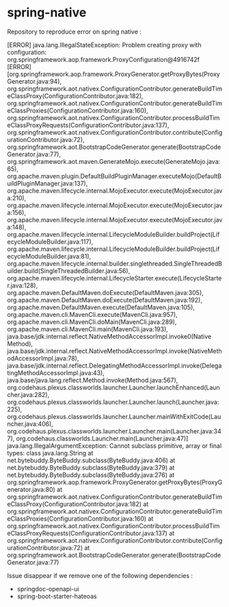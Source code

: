 # spring-native
Repository to reproduce error on spring native :

[ERROR] java.lang.IllegalStateException: Problem creating proxy with configuration: org.springframework.aop.framework.ProxyConfiguration@4916742f
[ERROR] [org.springframework.aop.framework.ProxyGenerator.getProxyBytes(ProxyGenerator.java:94), org.springframework.aot.nativex.ConfigurationContributor.generateBuildTimeClassProxy(ConfigurationContributor.java:182), org.springframework.aot.nativex.ConfigurationContributor.generateBuildTimeClassProxies(ConfigurationContributor.java:160), org.springframework.aot.nativex.ConfigurationContributor.processBuildTimeClassProxyRequests(ConfigurationContributor.java:137), org.springframework.aot.nativex.ConfigurationContributor.contribute(ConfigurationContributor.java:72), org.springframework.aot.BootstrapCodeGenerator.generate(BootstrapCodeGenerator.java:77), org.springframework.aot.maven.GenerateMojo.execute(GenerateMojo.java:65), org.apache.maven.plugin.DefaultBuildPluginManager.executeMojo(DefaultBuildPluginManager.java:137), org.apache.maven.lifecycle.internal.MojoExecutor.execute(MojoExecutor.java:210), org.apache.maven.lifecycle.internal.MojoExecutor.execute(MojoExecutor.java:156), org.apache.maven.lifecycle.internal.MojoExecutor.execute(MojoExecutor.java:148), org.apache.maven.lifecycle.internal.LifecycleModuleBuilder.buildProject(LifecycleModuleBuilder.java:117), org.apache.maven.lifecycle.internal.LifecycleModuleBuilder.buildProject(LifecycleModuleBuilder.java:81), org.apache.maven.lifecycle.internal.builder.singlethreaded.SingleThreadedBuilder.build(SingleThreadedBuilder.java:56), org.apache.maven.lifecycle.internal.LifecycleStarter.execute(LifecycleStarter.java:128), org.apache.maven.DefaultMaven.doExecute(DefaultMaven.java:305), org.apache.maven.DefaultMaven.doExecute(DefaultMaven.java:192), org.apache.maven.DefaultMaven.execute(DefaultMaven.java:105), org.apache.maven.cli.MavenCli.execute(MavenCli.java:957), org.apache.maven.cli.MavenCli.doMain(MavenCli.java:289), org.apache.maven.cli.MavenCli.main(MavenCli.java:193), java.base/jdk.internal.reflect.NativeMethodAccessorImpl.invoke0(Native Method), java.base/jdk.internal.reflect.NativeMethodAccessorImpl.invoke(NativeMethodAccessorImpl.java:78), java.base/jdk.internal.reflect.DelegatingMethodAccessorImpl.invoke(DelegatingMethodAccessorImpl.java:43), java.base/java.lang.reflect.Method.invoke(Method.java:567), org.codehaus.plexus.classworlds.launcher.Launcher.launchEnhanced(Launcher.java:282), org.codehaus.plexus.classworlds.launcher.Launcher.launch(Launcher.java:225), org.codehaus.plexus.classworlds.launcher.Launcher.mainWithExitCode(Launcher.java:406), org.codehaus.plexus.classworlds.launcher.Launcher.main(Launcher.java:347), org.codehaus.classworlds.Launcher.main(Launcher.java:47)]
java.lang.IllegalArgumentException: Cannot subclass primitive, array or final types: class java.lang.String
at net.bytebuddy.ByteBuddy.subclass(ByteBuddy.java:406)
at net.bytebuddy.ByteBuddy.subclass(ByteBuddy.java:379)
at net.bytebuddy.ByteBuddy.subclass(ByteBuddy.java:276)
at org.springframework.aop.framework.ProxyGenerator.getProxyBytes(ProxyGenerator.java:80)
at org.springframework.aot.nativex.ConfigurationContributor.generateBuildTimeClassProxy(ConfigurationContributor.java:182)
at org.springframework.aot.nativex.ConfigurationContributor.generateBuildTimeClassProxies(ConfigurationContributor.java:160)
at org.springframework.aot.nativex.ConfigurationContributor.processBuildTimeClassProxyRequests(ConfigurationContributor.java:137)
at org.springframework.aot.nativex.ConfigurationContributor.contribute(ConfigurationContributor.java:72)
at org.springframework.aot.BootstrapCodeGenerator.generate(BootstrapCodeGenerator.java:77)

Issue disappear if we remove one of the following dependencies :

- springdoc-openapi-ui
- spring-boot-starter-hateoas